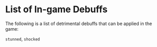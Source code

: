 # List of In-game Debuffs
The following is a list of detrimental debuffs that can be applied in the game:

  `stunned`, `shocked`
